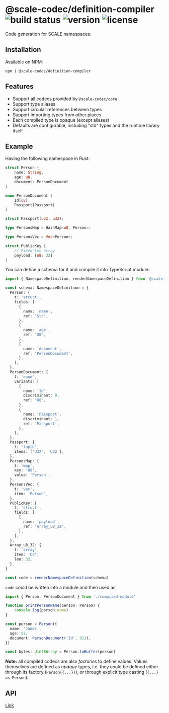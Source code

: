 # @scale-codec/definition-compiler ![build status](https://img.shields.io/github/checks-status/soramitsu/scale-codec-js-library/master) ![version](https://img.shields.io/npm/v/@scale-codec/definition-compiler) ![license](https://img.shields.io/npm/l/@scale-codec/definition-compiler)

Code generation for SCALE namespaces.

## Installation

Available on NPM:

```shell
npm i @scale-codec/definition-compiler
```

## Features

- Support all codecs provided by `@scale-codec/core`
- Support type aliases
- Support circular references between types
- Support importing types from other places
- Each compiled type is opaque (except aliases)
- Defaults are configurable, including "std" types and the runtime library itself

## Example

Having the following namespace in Rust:

```rust
struct Person {
    name: String,
    age: u8,
    document: PersonDocument
}

enum PersonDocument {
    Id(u8),
    Passport(Passport)
}

struct Passport(u32, u32);

type PersonsMap = HashMap<u8, Person>;

type PersonsVec = Vec<Person>;

struct PublicKey {
    // Fixed-len array
    payload: [u8; 32]
}
```

You can define a schema for it and compile it into TypeScript module:

```ts
import { NamespaceDefinition, renderNamespaceDefinition } from '@scale-codec/definition-compiler'

const schema: NamespaceDefinition = {
  Person: {
    t: 'struct',
    fields: [
      {
        name: 'name',
        ref: 'Str',
      },
      {
        name: 'age',
        ref: 'U8',
      },
      {
        name: 'document',
        ref: 'PersonDocument',
      },
    ],
  },
  PersonDocument: {
    t: 'enum',
    variants: [
      {
        name: 'Id',
        discriminant: 0,
        ref: 'U8',
      },
      {
        name: 'Passport',
        discriminant: 1,
        ref: 'Passport',
      },
    ],
  },
  Passport: {
    t: 'tuple',
    items: ['U32', 'U32'],
  },
  PersonsMap: {
    t: 'map',
    key: 'U8',
    value: 'Person',
  },
  PersonsVec: {
    t: 'vec',
    item: 'Person',
  },
  PublicKey: {
    t: 'struct',
    fields: [
      {
        name: 'payload',
        ref: 'Array_u8_32',
      },
    ],
  },
  Array_u8_32: {
    t: 'array',
    item: 'U8',
    len: 32,
  },
}

const code = renderNamespaceDefinition(schema)
```

`code` could be written into a module and then used as:

```ts
import { Person, PersonDocument } from './compiled-module'

function printPersonName(person: Person) {
    console.log(person.name)
}

const person = Person({
  name: 'James',
  age: 52,
  document: PersonDocument('Id', 911),
})

const bytes: Uint8Array = Person.toBuffer(person)
```

**Note:** all compiled codecs are also _factories_ to define values. Values themselves are defined as _opaque_ types, i.e. they could be defined either through its factory (`Person({...})`), or through explicit type casting (`{...} as Person`).

## API

[Link](https://soramitsu.github.io/scale-codec-js-library/api/modules/scale_codec_definition_compiler)

